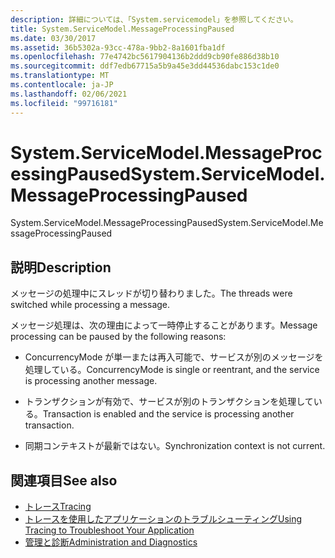 ```yaml
---
description: 詳細については、「System.servicemodel」を参照してください。
title: System.ServiceModel.MessageProcessingPaused
ms.date: 03/30/2017
ms.assetid: 36b5302a-93cc-478a-9bb2-8a1601fba1df
ms.openlocfilehash: 77e4742bc5617904136b2ddd9cb90fe886d38b10
ms.sourcegitcommit: ddf7edb67715a5b9a45e3dd44536dabc153c1de0
ms.translationtype: MT
ms.contentlocale: ja-JP
ms.lasthandoff: 02/06/2021
ms.locfileid: "99716181"
---
```

# <a name="systemservicemodelmessageprocessingpaused"></a><span data-ttu-id="bcc4c-103">System.ServiceModel.MessageProcessingPaused</span><span class="sxs-lookup"><span data-stu-id="bcc4c-103">System.ServiceModel.MessageProcessingPaused</span></span>

<span data-ttu-id="bcc4c-104">System.ServiceModel.MessageProcessingPaused</span><span class="sxs-lookup"><span data-stu-id="bcc4c-104">System.ServiceModel.MessageProcessingPaused</span></span>  
  
## <a name="description"></a><span data-ttu-id="bcc4c-105">説明</span><span class="sxs-lookup"><span data-stu-id="bcc4c-105">Description</span></span>  

 <span data-ttu-id="bcc4c-106">メッセージの処理中にスレッドが切り替わりました。</span><span class="sxs-lookup"><span data-stu-id="bcc4c-106">The threads were switched while processing a message.</span></span>  
  
 <span data-ttu-id="bcc4c-107">メッセージ処理は、次の理由によって一時停止することがあります。</span><span class="sxs-lookup"><span data-stu-id="bcc4c-107">Message processing can be paused by the following reasons:</span></span>  
  
- <span data-ttu-id="bcc4c-108">ConcurrencyMode が単一または再入可能で、サービスが別のメッセージを処理している。</span><span class="sxs-lookup"><span data-stu-id="bcc4c-108">ConcurrencyMode is single or reentrant, and the service is processing another message.</span></span>  
  
- <span data-ttu-id="bcc4c-109">トランザクションが有効で、サービスが別のトランザクションを処理している。</span><span class="sxs-lookup"><span data-stu-id="bcc4c-109">Transaction is enabled and the service is processing another transaction.</span></span>  
  
- <span data-ttu-id="bcc4c-110">同期コンテキストが最新ではない。</span><span class="sxs-lookup"><span data-stu-id="bcc4c-110">Synchronization context is not current.</span></span>  
  
## <a name="see-also"></a><span data-ttu-id="bcc4c-111">関連項目</span><span class="sxs-lookup"><span data-stu-id="bcc4c-111">See also</span></span>

- [<span data-ttu-id="bcc4c-112">トレース</span><span class="sxs-lookup"><span data-stu-id="bcc4c-112">Tracing</span></span>](index.md)
- [<span data-ttu-id="bcc4c-113">トレースを使用したアプリケーションのトラブルシューティング</span><span class="sxs-lookup"><span data-stu-id="bcc4c-113">Using Tracing to Troubleshoot Your Application</span></span>](using-tracing-to-troubleshoot-your-application.md)
- [<span data-ttu-id="bcc4c-114">管理と診断</span><span class="sxs-lookup"><span data-stu-id="bcc4c-114">Administration and Diagnostics</span></span>](../index.md)
